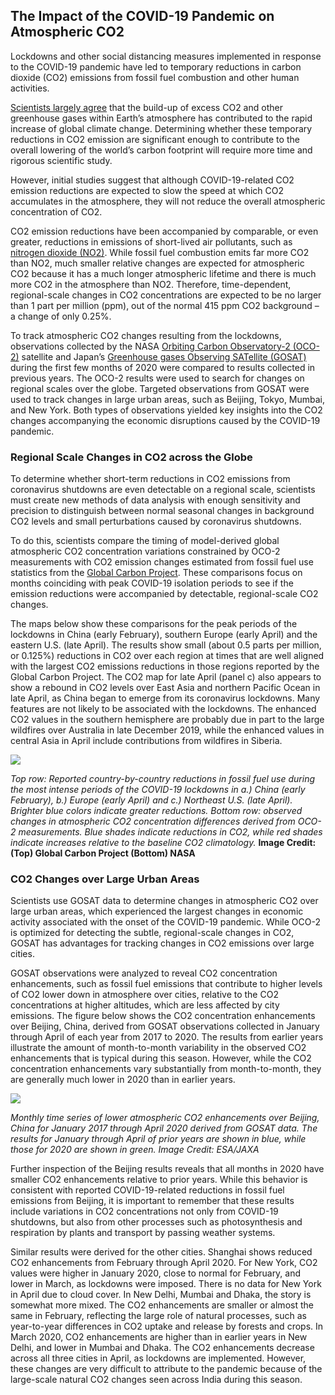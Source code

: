 ## The Impact of the COVID-19 Pandemic on Atmospheric CO2 

Lockdowns and other social distancing measures implemented in response to the COVID-19 pandemic have led to temporary reductions in carbon dioxide (CO2) emissions from fossil fuel combustion and other human activities. 

[Scientists largely agree](https://climate.nasa.gov/scientific-consensus/) that the build-up of excess CO2 and other greenhouse gases within Earth’s atmosphere has contributed to the rapid increase of global climate change. Determining whether these temporary reductions in CO2 emission are significant enough to contribute to the overall lowering of the world’s carbon footprint will require more time and rigorous scientific study. 

However, initial studies suggest that although COVID-19-related CO2 emission reductions are expected to slow the speed at which CO2 accumulates in the atmosphere, they will not reduce the overall atmospheric concentration of CO2. 

CO2 emission reductions have been accompanied by comparable, or even greater, reductions in emissions of short-lived air pollutants, such as [nitrogen dioxide (NO2)](https://eodashboard.org/?indicator=N1&poi=W2-N1). While fossil fuel combustion emits far more CO2 than NO2, much smaller relative changes are expected for atmospheric CO2 because it has a much longer atmospheric lifetime and there is much more CO2 in the atmosphere than NO2. Therefore, time-dependent, regional-scale changes in CO2 concentrations are expected to be no larger than 1 part per million (ppm), out of the normal 415 ppm CO2 background – a change of only 0.25%. 

To track atmospheric CO2 changes resulting from the lockdowns, observations collected by the NASA [Orbiting Carbon Observatory-2 (OCO-2)](https://oco.jpl.nasa.gov/) satellite and Japan’s [Greenhouse gases Observing SATellite (GOSAT)](https://www.eorc.jaxa.jp/GOSAT/index.html) during the first few months of 2020 were compared to results collected in previous years. The OCO-2 results were used to search for changes on regional scales over the globe. Targeted observations from GOSAT were used to track changes in large urban areas, such as Beijing, Tokyo, Mumbai, and New York. Both types of observations yielded key insights into the CO2 changes accompanying the economic disruptions caused by the COVID-19 pandemic.

### Regional Scale Changes in CO2 across the Globe

To determine whether short-term reductions in CO2 emissions from coronavirus shutdowns are even detectable on a regional scale, scientists must create new methods of data analysis with enough sensitivity and precision to distinguish between normal seasonal changes in background CO2 levels and small perturbations caused by coronavirus shutdowns. 

To do this, scientists compare the timing of model-derived global atmospheric CO2 concentration variations constrained by OCO-2 measurements with CO2 emission changes estimated from fossil fuel use statistics from the [Global Carbon Project](https://www.nature.com/articles/s41558-020-0797-x). These comparisons focus on months coinciding with peak COVID-19 isolation periods to see if the emission reductions were accompanied by detectable, regional-scale CO2 changes. 

The maps below show these comparisons for the peak periods of the lockdowns in China (early February), southern Europe (early April) and the eastern U.S. (late April). The results show small (about 0.5 parts per million, or 0.125%) reductions in CO2 over each region at times that are well aligned with the largest CO2 emissions reductions in those regions reported by the Global Carbon Project. The CO2 map for late April (panel c) also appears to show a rebound in CO2 levels over East Asia and northern Pacific Ocean in late April, as China began to emerge from its coronavirus lockdowns. Many features are not likely to be associated with the lockdowns. The enhanced CO2 values in the southern hemisphere are probably due in part to the large wildfires over Australia in late December 2019, while the enhanced values in central Asia in April include contributions from wildfires in Siberia. 

![](data/trilateral/CO2_figure1.png)

*Top row: Reported country-by-country reductions in fossil fuel use during the most intense periods of the COVID-19 lockdowns in a.) China (early February), b.) Europe (early April) and c.) Northeast U.S. (late April). Brighter blue colors indicate greater reductions.  Bottom row: observed changes in atmospheric CO2 concentration differences derived from OCO-2 measurements. Blue shades indicate reductions in CO2, while red shades indicate increases relative to the baseline CO2 climatology.* **Image Credit: (Top) Global Carbon Project (Bottom) NASA**

### CO2 Changes over Large Urban Areas

Scientists use GOSAT data to determine changes in atmospheric CO2 over large urban areas, which experienced the largest changes in economic activity associated with the onset of the COVID-19 pandemic. While OCO-2 is optimized for detecting the subtle, regional-scale changes in CO2, GOSAT has advantages for tracking changes in CO2 emissions over large cities. 

GOSAT observations were analyzed to reveal CO2 concentration enhancements, such as fossil fuel emissions that contribute to higher levels of CO2 lower down in atmosphere over cities, relative to the CO2 concentrations at higher altitudes, which are less affected by city emissions. The figure below shows the CO2 concentration enhancements over Beijing, China, derived from GOSAT observations collected in January through April of each year from 2017 to 2020. The results from earlier years illustrate the amount of month-to-month variability in the observed CO2 enhancements that is typical during this season. However, while the CO2 concentration enhancements vary substantially from month-to-month, they are generally much lower in 2020 than in earlier years.   

![](data/trilateral/CO2_figure2.png)

*Monthly time series of lower atmospheric CO2 enhancements over Beijing, China for January 2017 through April 2020 derived from GOSAT data. The results for January through April of prior years are shown in blue, while those for 2020 are shown in green. Image Credit: ESA/JAXA*

Further inspection of the Beijing results reveals that all months in 2020 have smaller CO2 enhancements relative to prior years. While this behavior is consistent with reported COVID-19-related reductions in fossil fuel emissions from Beijing, it is important to remember that these results include variations in CO2 concentrations not only from COVID-19 shutdowns, but also from other processes such as photosynthesis and respiration by plants and transport by passing weather systems.

Similar results were derived for the other cities. Shanghai shows reduced CO2 enhancements from February through April 2020. For New York, CO2 values were higher in January 2020, close to normal for February, and lower in March, as lockdowns were imposed. There is no data for New York in April due to cloud cover. In New Delhi, Mumbai and Dhaka, the story is somewhat more mixed. The CO2 enhancements are smaller or almost the same in February, reflecting the large role of natural processes, such as year-to-year differences in CO2 uptake and release by forests and crops. In March 2020, CO2 enhancements are higher than in earlier years in New Delhi, and lower in Mumbai and Dhaka. The CO2 enhancements decrease across all three cities in April, as lockdowns are implemented. However, these changes are very difficult to attribute to the pandemic because of the large-scale natural CO2 changes seen across India during this season. 
